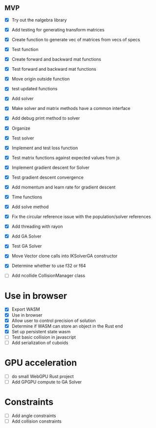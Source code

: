 
## MVP
- [x] Try out the nalgebra library
- [x] Add testing for generating transform matrices
- [x] Create function to generate vec of matrices from vecs of specs
- [x] Test function
- [x] Create forward and backward mat functions
- [x] Test forward and backward mat functions
- [x] Move origin outside function
- [x] test updated functions
- [x] Add solver
- [x] Make solver and matrix methods have a common interface
- [x] Add debug print method to solver
- [x] Organize
- [x] Test solver
- [x] Implement and test loss function
- [x] Test matrix functions against expected values from js
- [x] Implement gradient descent for Solver
- [x] Test gradient descent convergence
- [x] Add momentum and learn rate for gradient descent
- [x] Time functions
- [x] Add solve method
- [x] Fix the circular reference issue with the population/solver references
- [x] Add threading with rayon
- [x] Add GA Solver
- [x] Test GA Solver
- [x] Move Vector clone calls into IKSolverGA constructor
- [x] Determine whether to use f32 or f64
- [ ] Add ncollide CollisionManager class


# Use in browser
- [x] Export WASM
- [x] Use in browser
- [x] Allow user to control precision of solution
- [x] Determine if WASM can store an object in the Rust end
- [x] Set up persistent state wasm
- [ ] Test basic collision in javascript
- [ ] Add serialization of cuboids

# GPU acceleration
- [ ] do small WebGPU Rust project
- [ ] Add GPGPU compute to GA Solver

# Constraints
- [ ] Add angle constraints
- [ ] Add collision constraints
